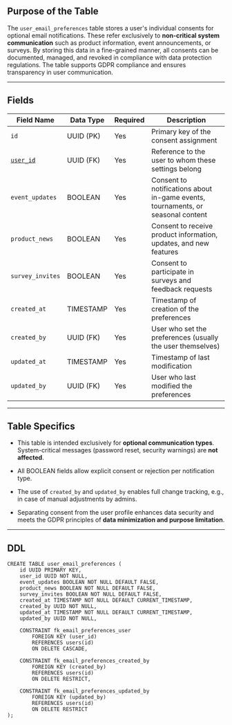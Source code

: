 ## Purpose of the Table

The `user_email_preferences` table stores a user's individual consents for optional email notifications. These refer exclusively to **non-critical system communication** such as product information, event announcements, or surveys. By storing this data in a fine-grained manner, all consents can be documented, managed, and revoked in compliance with data protection regulations. The table supports GDPR compliance and ensures transparency in user communication.

---

## Fields

| Field Name                     | Data Type | Required | Description                                                                     |
| ------------------------------ | --------- | -------- | ------------------------------------------------------------------------------- |
| `id`                           | UUID (PK) | Yes      | Primary key of the consent assignment                                           |
| [`user_id`](Table%20-%20users) | UUID (FK) | Yes      | Reference to the user to whom these settings belong                             |
| `event_updates`                | BOOLEAN   | Yes      | Consent to notifications about in-game events, tournaments, or seasonal content |
| `product_news`                 | BOOLEAN   | Yes      | Consent to receive product information, updates, and new features               |
| `survey_invites`               | BOOLEAN   | Yes      | Consent to participate in surveys and feedback requests                         |
| `created_at`                   | TIMESTAMP | Yes      | Timestamp of creation of the preferences                                        |
| `created_by`                   | UUID (FK) | Yes      | User who set the preferences (usually the user themselves)                      |
| `updated_at`                   | TIMESTAMP | Yes      | Timestamp of last modification                                                  |
| `updated_by`                   | UUID (FK) | Yes      | User who last modified the preferences                                          |

---

## Table Specifics

- This table is intended exclusively for **optional communication types**. System-critical messages (password reset, security warnings) are **not affected**.
    
- All BOOLEAN fields allow explicit consent or rejection per notification type.
    
- The use of `created_by` and `updated_by` enables full change tracking, e.g., in case of manual adjustments by admins.
    
- Separating consent from the user profile enhances data security and meets the GDPR principles of **data minimization and purpose limitation**.
    

---

## DDL

```
CREATE TABLE user_email_preferences (
    id UUID PRIMARY KEY,
    user_id UUID NOT NULL,
    event_updates BOOLEAN NOT NULL DEFAULT FALSE,
    product_news BOOLEAN NOT NULL DEFAULT FALSE,
    survey_invites BOOLEAN NOT NULL DEFAULT FALSE,
    created_at TIMESTAMP NOT NULL DEFAULT CURRENT_TIMESTAMP,
    created_by UUID NOT NULL,
    updated_at TIMESTAMP NOT NULL DEFAULT CURRENT_TIMESTAMP,
    updated_by UUID NOT NULL,

    CONSTRAINT fk_email_preferences_user
        FOREIGN KEY (user_id)
        REFERENCES users(id)
        ON DELETE CASCADE,

    CONSTRAINT fk_email_preferences_created_by
        FOREIGN KEY (created_by)
        REFERENCES users(id)
        ON DELETE RESTRICT,

    CONSTRAINT fk_email_preferences_updated_by
        FOREIGN KEY (updated_by)
        REFERENCES users(id)
        ON DELETE RESTRICT
);
```